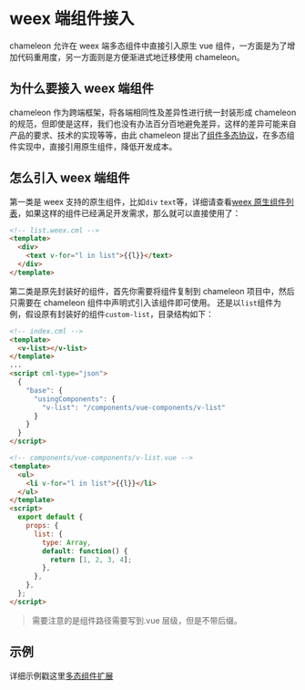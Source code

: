 # weex 端组件接入

chameleon 允许在 weex 端多态组件中直接引入原生 vue 组件，一方面是为了增加代码重用度，另一方面则是方便渐进式地迁移使用 chameleon。

## 为什么要接入 weex 端组件

chameleon 作为跨端框架，将各端相同性及差异性进行统一封装形成 chameleon 的规范，但即使是这样，我们也没有办法百分百地避免差异，这样的差异可能来自产品的要求、技术的实现等等，由此 chameleon 提出了[组件多态协议](framework/polymorphism/component.html)，在多态组件实现中，直接引用原生组件，降低开发成本。

## 怎么引入 weex 端组件

第一类是 weex 支持的原生组件，比如`div` `text`等，详细请查看[weex 原生组件列表](http://weex-project.io/cn/references/components/index.html)，如果这样的组件已经满足开发需求，那么就可以直接使用了：

```html
<!-- list.weex.cml -->
<template>
  <div>
    <text v-for="l in list">{{l}}</text>
  </div>
</template>
```

第二类是原先封装好的组件，首先你需要将组件复制到 chameleon 项目中，然后只需要在 chameleon 组件中声明式引入该组件即可使用。
还是以`list`组件为例，假设原有封装好的组件`custom-list`，目录结构如下：

```html
<!-- index.cml -->
<template>
  <v-list></v-list>
</template>
...
<script cml-type="json">
  {
    "base": {
      "usingComponents": {
        "v-list": "/components/vue-components/v-list"
      }
    }
  }
</script>
```

```html
<!-- components/vue-components/v-list.vue -->
<template>
  <ul>
    <li v-for="l in list">{{l}}</li>
  </ul>
</template>
<script>
  export default {
    props: {
      list: {
        type: Array,
        default: function() {
          return [1, 2, 3, 4];
        },
      },
    },
  };
</script>
```

> 需要注意的是组件路径需要写到.vue 层级，但是不带后缀。

## 示例

详细示例戳这里[多态组件扩展](/example/poly.html)
